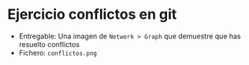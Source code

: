 # Ejercicio conflictos en git

* Entregable: Una imagen de `Network > Graph` que demuestre que has resuelto conflictos
* Fichero: `conflictos.png`

